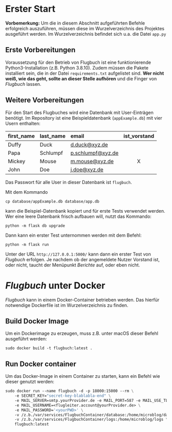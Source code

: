 # Erster Start

**Vorbemerkung:** Um die in diesem Abschnitt aufgeführten Befehle erfolgreich auszuführen, müssen diese im Wurzelverzeichnis des Projektes ausgeführt werden. Im Wurzelverzeichnis befindet sich u.a. die Datei `app.py`

## Erste Vorbereitungen
Voraussetzung für den Betrieb von Flugbuch ist eine funktionierende Python3-Installation (z.B. Python 3.8.10). Zudem müssen die Pakete installiert sein, die in der Datei `requirements.txt` aufgelistet sind. **Wer nicht weiß, wie das geht, sollte an dieser Stelle aufhören** und die Finger von _Flugbuch_ lassen.

## Weitere Vorbereitungen

Für den Start des Flugbuches wird eine Datenbank mit User-Einträgen benötigt. Im Repository ist eine Beispieldatenbank (`appExample.db`) mit vier Usern enthalten:

| first\_name | last\_name | email             | ist\_vorstand |
| :--- | :--- |:------------------|:-------------:|
| Duffy | Duck | d.duck@xyz.de     |               |
| Papa | Schlumpf | p.schlumpf@xyz.de |               |
| Mickey | Mouse | m.mouse@xyz.de    |       X       |
| John | Doe | j.doe@xyz.de      |               |

Das Passwort für alle User in dieser Datenbank ist `flugbuch`.

Mit dem Kommando 

    cp database/appExample.db database/app.db 
kann die Beispiel-Datenbank kopiert und für erste Tests verwendet werden. Wer eine leere Datenbank frisch aufbauen will, nutzt das Kommando:

    python -m flask db upgrade

Dann kann ein erster Test unternommen werden mit dem Befehl:

    python -m flask run

Unter der URL `http://127.0.0.1:5000/` kann dann ein erster Test von _Flugbuch_ erfolgen. Je nachdem ob der angemeldete Nutzer Vorstand ist, oder nicht, taucht der Menüpunkt _Berichte_ auf, oder eben nicht.

# _Flugbuch_ unter Docker
_Flugbuch_ kann in einem Docker-Container betrieben werden. Das hierfür notwendige Dockerfile ist im Wurzelverzeichnis zu finden.

## Build Docker Image
Um ein Dockerimage zu erzeugen, muss z.B. unter macOS dieser Befehl ausgeführt werden:

    sudo docker build -t flugbuch:latest .

## Run Docker container
Um das Docker-Image in einem Container zu starten, kann ein Befehl wie dieser genutzt werden:
```dockerfile
sudo docker run --name flugbuch -d -p 18000:15000 --rm \
    -e SECRET_KEY="secret-key-blablabla-end" \
    -e MAIL_SERVER=smtp.yourProvider.de -e MAIL_PORT=587 -e MAIL_USE_TLS=true \
    -e MAIL_USERNAME=<flugleiter.account@yourProvider.de> \
    -e MAIL_PASSWORD='<yourPWD>' \
    -v /z.b./var/services/FlugbuchContainer/database:/home/microblog/database \
    -v /z.b./var/services/FlugbuchContainer/logs:/home/microblog/logs \
    flugbuch:latest 
```
  

 